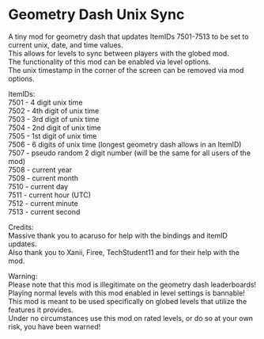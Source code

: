 # Geometry Dash Unix Sync

A tiny mod for geometry dash that updates ItemIDs 7501-7513 to be set to current unix, date, and time values.<br />
This allows for levels to sync between players with the globed mod.<br />
The functionality of this mod can be enabled via level options.<br />
The unix timestamp in the corner of the screen can be removed via mod options.<br />

ItemIDs:<br />
7501 - 4 digit unix time<br />
7502 - 4th digit of unix time<br />
7503 - 3rd digit of unix time<br />
7504 - 2nd digit of unix time<br />
7505 - 1st digit of unix time<br />
7506 - 6 digits of unix time (longest geometry dash allows in an ItemID)<br />
7507 - pseudo random 2 digit number (will be the same for all users of the mod)<br />
7508 - current year<br />
7509 - current month<br />
7510 - current day<br />
7511 - current hour (UTC)<br />
7512 - current minute<br />
7513 - current second<br />

Credits:<br />
Massive thank you to acaruso for help with the bindings and itemID updates.<br />
Also thank you to Xanii, Firee, TechStudent11 and for their help with the mod.<br />

Warning:<br />
Please note that this mod is illegitimate on the geometry dash leaderboards! Playing normal levels with this mod enabled in level settings is bannable!<br />
This mod is meant to be used specifically on globed levels that utilize the features it provides.<br />
Under no circumstances use this mod on rated levels, or do so at your own risk, you have been warned!<br />

